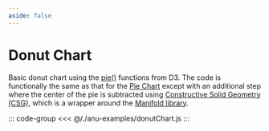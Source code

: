 ```yaml
---
aside: false
---
```

<script setup>
import { donutChart } from '../anu-examples/donutChart.js'
</script>

# Donut Chart
Basic donut chart using the [pie()](https://d3js.org/d3-shape/pie) functions from D3. The code is functionally the same as that for the [Pie Chart](./pie_chart.md) except with an additional step where the center of the pie is subtracted using [Constructive Solid Geometry (CSG)](https://doc.babylonjs.com/features/featuresDeepDive/mesh/mergeMeshes#merging-meshes-with-constructive-solid-geometry), which is a wrapper around the [Manifold library](https://www.npmjs.com/package/manifold-3d).

<singleView :scene="donutChart" />

::: code-group
<<< @/./anu-examples/donutChart.js 
:::